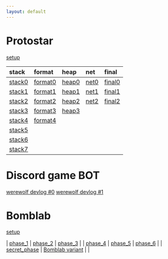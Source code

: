 ```yaml
---
layout: default
---
```


# Protostar

[setup](./protostar/setup.html)

| stack | format | heap | net | final|
|:-|:-|:-|:-|:-|
| [stack0](./protostar/stack0.html) | [format0](./protostar/format0.html) | [heap0](./protostar/heap0.html) | [net0](./protostar/net0.html) | [final0](./protostar/final0.html) |
| [stack1](./protostar/stack1.html) | [format1](./protostar/format1.html) | [heap1](./protostar/heap1.html) | [net1](./protostar/net1.html) | [final1](./protostar/final1.html) |
| [stack2](./protostar/stack2.html) | [format2](./protostar/format2.html) | [heap2](./protostar/heap2.html) | [net2](./protostar/net2.html) | [final2](./protostar/final2.html) |
| [stack3](./protostar/stack3.html) | [format3](./protostar/format3.html) | [heap3](./protostar/heap3.html) |   |   |
| [stack4](./protostar/stack4.html) | [format4](./protostar/format4.html) |   |   |   |
| [stack5](./protostar/stack5.html) |   |   |   |   |
| [stack6](./protostar/stack6.html) |   |   |   |   |
| [stack7](./protostar/stack7.html) |   |   |   |   |

# Discord game BOT

[werewolf devlog #0](./devlog/discord_game_werewolf_0.html)
[werewolf devlog #1](./devlog/discord_game_werewolf_1.html)

# Bomblab

[setup](./bomblab/setup.html)

| [phase_1](./bomblab/phase_1.html) | [phase_2](./bomblab/phase_2.html) | [phase_3](./bomblab/phase_3.html) |
| [phase_4](./bomblab/phase_4.html) | [phase_5](./bomblab/phase_5.html) | [phase_6](./bomblab/phase_6.html) |
| [secret_phase](./bomblab/phase_1.html) | [Bomblab variant](./bomblab/phase_1.html) |  |
